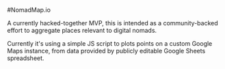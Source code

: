 #NomadMap.io

A currently hacked-together MVP, this is intended as a community-backed effort to aggregate places relevant to digital nomads.

Currently it's using a simple JS script to plots points on a custom Google Maps instance, from data provided by publicly editable Google Sheets spreadsheet. 